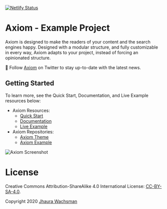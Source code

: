 [![Netlify Status](https://api.netlify.com/api/v1/badges/875c17cf-6cff-4611-94b9-b5804f5e6a9e/deploy-status)](https://app.netlify.com/sites/axiom-example/deploys)

# Axiom - Example Project

Axiom is designed to make the readers of your content and the search engines happy. Designed with a modular structure, and fully customizable in every way, Axiom adapts to your project, instead of forcing an opinionated structure.

🙌 Follow [Axiom](https://twitter.com/intent/follow?screen_name=axiomtheme) on Twitter to stay up-to-date with the latest news.

## Getting Started

To learn more, see the Quick Start, Documentation, and Live Example resources below:

- Axiom Resources:
  - [Quick Start](https://www.axiomtheme.com/docs/quick-start/)
  - [Documentation](https://www.axiomtheme.com/docs/)
  - [Live Example](https://axiom-example.netlify.app/)
- Axiom Repositories:
  - [Axiom Theme](https://github.com/marketempower/axiom)
  - [Axiom Example](https://github.com/marketempower/axiom-example)

![Axiom Screenshot](https://github.com/marketempower/axiom/raw/master/images/example.png)

# License

Creative Commons Attribution-ShareAlike 4.0 International License: [CC-BY-SA-4.0](https://github.com/marketempower/axiom-example/blob/master/LICENSE).

Copyright 2020 [Jhaura Wachsman](https://www.jhaurawachsman.com/)
